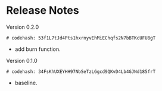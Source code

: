 # Release Notes

Version 0.2.0
```bash=
# codehash: 53f1L7tJd4Pts1hxrnyvEhMiEChqfs2N7bBTKcUFU8gT
```
- add burn function.

Version 0.1.0
```bash=
# codehash: 34FsKhUXEYHH97NbSeTzLGgcd9QKvD4Lb4GJNd185frT
```
- baseline.
